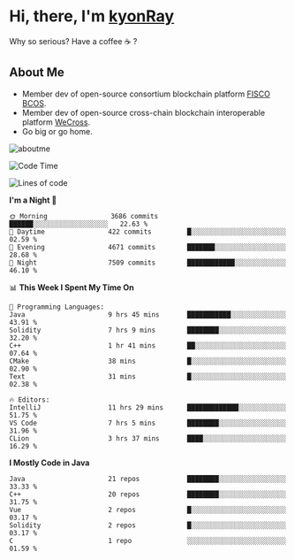 # Hi, there, I'm [kyonRay](https://kyonRay.github.io)

Why so serious? Have a coffee ☕️ ?

## About Me

- Member dev of open-source consortium blockchain platform [FISCO BCOS](https://github.com/FISCO-BCOS).
- Member dev of open-source cross-chain blockchain interoperable platform [WeCross](https://github.com/WeBankBlockchain/WeCross).
- Go big or go home.

![aboutme](https://github-readme-stats.vercel.app/api?username=kyonRay&count_private=true&show_icons=true)

<!-- ![top-langs](https://github-readme-stats.vercel.app/api/top-langs/?username=kyonRay&layout=compact&hide=shell,html) -->

<!--START_SECTION:waka-->
![Code Time](http://img.shields.io/badge/Code%20Time-222%20hrs%2043%20mins-blue)

![Lines of code](https://img.shields.io/badge/From%20Hello%20World%20I%27ve%20Written-13.0%20million%20lines%20of%20code-blue)

**I'm a Night 🦉** 

```text
🌞 Morning                3686 commits        ██████░░░░░░░░░░░░░░░░░░░   22.63 % 
🌆 Daytime                422 commits         █░░░░░░░░░░░░░░░░░░░░░░░░   02.59 % 
🌃 Evening                4671 commits        ███████░░░░░░░░░░░░░░░░░░   28.68 % 
🌙 Night                  7509 commits        ████████████░░░░░░░░░░░░░   46.10 % 
```


📊 **This Week I Spent My Time On** 

```text
💬 Programming Languages: 
Java                     9 hrs 45 mins       ███████████░░░░░░░░░░░░░░   43.91 % 
Solidity                 7 hrs 9 mins        ████████░░░░░░░░░░░░░░░░░   32.20 % 
C++                      1 hr 41 mins        ██░░░░░░░░░░░░░░░░░░░░░░░   07.64 % 
CMake                    38 mins             █░░░░░░░░░░░░░░░░░░░░░░░░   02.90 % 
Text                     31 mins             █░░░░░░░░░░░░░░░░░░░░░░░░   02.38 % 

🔥 Editors: 
IntelliJ                 11 hrs 29 mins      █████████████░░░░░░░░░░░░   51.75 % 
VS Code                  7 hrs 5 mins        ████████░░░░░░░░░░░░░░░░░   31.96 % 
CLion                    3 hrs 37 mins       ████░░░░░░░░░░░░░░░░░░░░░   16.29 % 
```

**I Mostly Code in Java** 

```text
Java                     21 repos            ████████░░░░░░░░░░░░░░░░░   33.33 % 
C++                      20 repos            ████████░░░░░░░░░░░░░░░░░   31.75 % 
Vue                      2 repos             █░░░░░░░░░░░░░░░░░░░░░░░░   03.17 % 
Solidity                 2 repos             █░░░░░░░░░░░░░░░░░░░░░░░░   03.17 % 
C                        1 repo              ░░░░░░░░░░░░░░░░░░░░░░░░░   01.59 % 
```




<!--END_SECTION:waka-->

